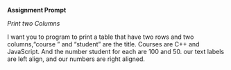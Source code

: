 **Assignment Prompt**

*Print two Columns*

 I want you to program to print a table that have two rows and two columns,“course ” and “student” are the title. Courses are C++ and JavaScript. And the number student for each are 100 and 50. our text labels are left align, and our numbers are right aligned.
